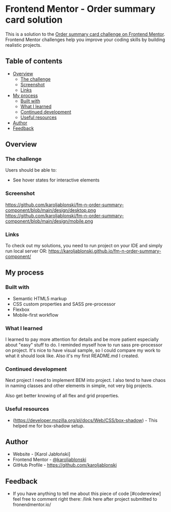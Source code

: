 # Frontend Mentor - Order summary card solution

This is a solution to the [Order summary card challenge on Frontend Mentor](https://www.frontendmentor.io/challenges/order-summary-component-QlPmajDUj). Frontend Mentor challenges help you improve your coding skills by building realistic projects. 

## Table of contents

- [Overview](#overview)
  - [The challenge](#the-challenge)
  - [Screenshot](#screenshot)
  - [Links](#links)
- [My process](#my-process)
  - [Built with](#built-with)
  - [What I learned](#what-i-learned)
  - [Continued development](#continued-development)
  - [Useful resources](#useful-resources)
- [Author](#author)
- [Feedback](#feedback)


## Overview

### The challenge

Users should be able to:

- See hover states for interactive elements

### Screenshot

https://github.com/karoljablonski/fm-n-order-summary-component/blob/main/design/desktop.png
https://github.com/karoljablonski/fm-n-order-summary-component/blob/main/design/mobile.png


### Links

To check out my solutions, you need to run project on your IDE and simply run local server
OR:
https://karoljablonski.github.io/fm-n-order-summary-component/

## My process

### Built with

- Semantic HTML5 markup
- CSS custom properties and SASS pre-processor
- Flexbox
- Mobile-first workflow


### What I learned

I learned to pay more attention for details and be more patient especially about "easy" stuff to do. I reminded myself how to run sass pre-processor on project. It's nice to have visual sample, so I could compare my work to what it should look like. Also it's my first README.md I created.



### Continued development

Next project I need to implement BEM into project. I also tend to have chaos in naming classes and other elements in simple, not very big projects.

Also get better knowing of all flex and grid properties.

### Useful resources

- (https://developer.mozilla.org/pl/docs/Web/CSS/box-shadow) - This helped me for box-shadow setup.

## Author

- Website - [Karol Jabłoński]
- Frontend Mentor - [@karoljablonski](https://www.frontendmentor.io/profile/karoljablonski)
- GitHub Profile - https://github.com/karoljablonski

## Feedback

- If you have anything to tell me about this piece of code [#codereview] feel free to comment right there:
/link here after project submitted to fronendmentor.io/